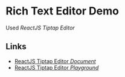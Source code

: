 # Rich Text Editor Demo

Used _ReactJS Tiptap Editor_

## Links

- [ReactJS Tiptap Editor _Document_](https://reactjs-tiptap-editor.vercel.app)
- [ReactJS Tiptap Editor _Playground_](https://reactjs-tiptap-editor-playground.vercel.app)
